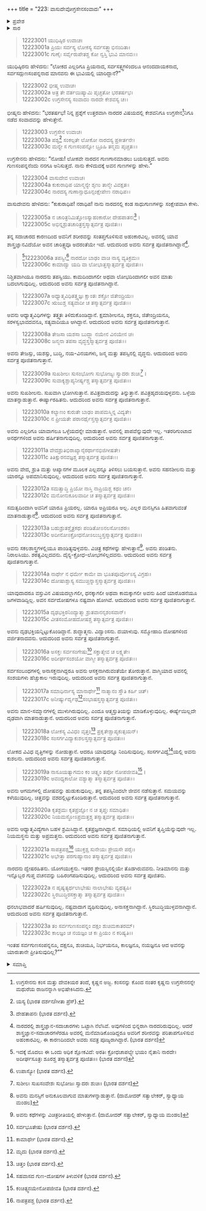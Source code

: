 +++
title = "223: ವಾಸುದೇವೋಗ್ರಸೇನಸಂವಾದಃ"
+++

<details><summary>ಪ್ರವೇಶ</summary>


।।   ಓಂ ಓಂ ನಮೋ ನಾರಾಯಣಾಯ।।   ಶ್ರೀ ವೇದವ್ಯಾಸಾಯ ನಮಃ ।।

ಶ್ರೀ ಕೃಷ್ಣದ್ವೈಪಾಯನ ವೇದವ್ಯಾಸ ವಿರಚಿತ  

**ಶ್ರೀ ಮಹಾಭಾರತ**

**ಶಾಂತಿ ಪರ್ವ**

**ಮೋಕ್ಷಧರ್ಮ ಪರ್ವ**

**ಅಧ್ಯಾಯ 223**


</details>

<details><summary>ಸಾರ</summary>

ನಾರದನ ಲೋಕಪ್ರಿಯತೆಗೆ ಕಾರಣವಾದ ಅವನ ಗುಣಗಳನ್ನು ಕೃಷ್ಣನು ಉಗ್ರಸೇನನಿಗೆ ನಿರೂಪಿಸಿದುದು (1-23).


</details>


> 12223001 ಯುಧಿಷ್ಠಿರ ಉವಾಚ।  
12223001a ಪ್ರಿಯಃ ಸರ್ವಸ್ಯ ಲೋಕಸ್ಯ ಸರ್ವಸತ್ತ್ವಾಭಿನಂದಿತಾ।  
12223001c ಗುಣೈಃ ಸರ್ವೈರುಪೇತಶ್ಚ ಕೋ ನ್ವಸ್ತಿ ಭುವಿ ಮಾನವಃ।।

ಯುಧಿಷ್ಠಿರನು ಹೇಳಿದನು: “ಲೋಕದ ಎಲ್ಲರಿಗೂ ಪ್ರಿಯನಾದ, ಸರ್ವಸತ್ತ್ವಗಳಿಂದಲೂ ಆನಂದದಾಯಕನಾದ, ಸರ್ವಸದ್ಗುಣಸಂಪನ್ನನಾದ ಮಾನವನು ಈ ಭುವಿಯಲ್ಲಿ ಯಾರಿದ್ದಾನೆ?”

> 12223002 ಭೀಷ್ಮ ಉವಾಚ।  
12223002a ಅತ್ರ ತೇ ವರ್ತಯಿಷ್ಯಾಮಿ ಪೃಚ್ಚತೋ ಭರತರ್ಷಭ।  
12223002c ಉಗ್ರಸೇನಸ್ಯ ಸಂವಾದಂ ನಾರದೇ ಕೇಶವಸ್ಯ ಚ।।

ಭೀಷ್ಮನು ಹೇಳಿದನು: “ಭರತರ್ಷಭ! ನಿನ್ನ ಪ್ರಶ್ನೆಗೆ ಉತ್ತರವಾಗಿ ನಾರದರ ವಿಷಯದಲ್ಲಿ ಕೇಶವನಿಗೂ ಉಗ್ರಸೇನ[^1]ನಿಗೂ ನಡೆದ ಸಂವಾದವನ್ನು ಹೇಳುತ್ತೇನೆ.

> 12223003 ಉಗ್ರಸೇನ ಉವಾಚ।  
12223003a ಪಶ್ಯ[^2] ಸಂಕಲ್ಪತೇ ಲೋಕೋ ನಾರದಸ್ಯ ಪ್ರಕೀರ್ತನೇ।  
12223003c ಮನ್ಯೇ ಸ ಗುಣಸಂಪನ್ನೋ ಬ್ರೂಹಿ ತನ್ಮಮ ಪೃಚ್ಚತಃ।।

ಉಗ್ರಸೇನನು ಹೇಳಿದನು: “ನೋಡು! ಲೋಕವೇ ನಾರದನ ಗುಣಗಾನಮಾಡಲು ಬಯಸುತ್ತದೆ. ಅವನು ಗುಣಸಂಪನ್ನನೆಂದು ನನಗೂ ಅನಿಸುತ್ತದೆ. ನಾನು ಕೇಳಿದುದಕ್ಕೆ ಅವನ ಗುಣಗಳನ್ನು ಹೇಳು.”

> 12223004 ವಾಸುದೇವ ಉವಾಚ।  
12223004a ಕುಕುರಾಧಿಪ ಯಾನ್ಮನ್ಯೇ ಶೃಣು ತಾನ್ಮೇ ವಿವಕ್ಷತಃ।  
12223004c ನಾರದಸ್ಯ ಗುಣಾನ್ಸಾಧೂನ್ಸಂಕ್ಷೇಪೇಣ ನರಾಧಿಪ।।

ವಾಸುದೇವನು ಹೇಳಿದನು: “ಕುಕುರಾಧಿಪ! ನರಾಧಿಪ! ನಾನು ನಾರದನಲ್ಲಿ ಕಂಡ ಸಾಧುಗುಣಗಳನ್ನು ಸಂಕ್ಷೇಪವಾಗಿ ಕೇಳು.

> 12223005a ನ ಚಾರಿತ್ರನಿಮಿತ್ತೋಽಸ್ಯಾಹಂಕಾರೋ ದೇಹಪಾತನಃ[^3]।  
12223005c ಅಭಿನ್ನಶ್ರುತಚಾರಿತ್ರಸ್ತಸ್ಮಾತ್ಸರ್ವತ್ರ ಪೂಜಿತಃ।।

ತನ್ನ ಸದಾಚಾರದ ಕಾರಣದಿಂದ ಅವನಿಗೆ ಶರೀರವನ್ನು ಸಂತಪ್ತಗೊಳಿಸುವ ಅಹಂಕಾರವಿಲ್ಲ. ಅವನಲ್ಲಿ ಯಾವ ಶಾಸ್ತ್ರಜ್ಞಾನವಿದೆಯೋ ಅವನ ಚಾರಿತ್ರ್ಯವೂ ಅದರಂತೆಯೇ ಇದೆ. ಆದುದರಿಂದ ಅವನು ಸರ್ವತ್ರ ಪೂಜಿತನಾಗಿದ್ದಾನೆ[^4].

>[^5]12223006a ತಪಸ್ವೀ[^6] ನಾರದೋ ಬಾಢಂ ವಾಚಿ ನಾಸ್ಯ ವ್ಯತಿಕ್ರಮಃ।  
12223006c ಕಾಮಾದ್ವಾ ಯದಿ ವಾ ಲೋಭಾತ್ತಸ್ಮಾತ್ಸರ್ವತ್ರ ಪೂಜಿತಃ।।

ನಿಶ್ಚಿತವಾಗಿಯೂ ನಾರದನು ತಪಸ್ವಿಯು. ಕಾಮದಿಂದಾಗಲೀ ಅಥವಾ ಲೋಭದಿಂದಾಗಲೀ ಅವನ ಮಾತು ಬದಲಾಗುವುದಿಲ್ಲ. ಆದುದರಿಂದ ಅವನು ಸರ್ವತ್ರ ಪೂಜಿತನಾಗಿದ್ದಾನೆ.

> 12223007a ಅಧ್ಯಾತ್ಮವಿಧಿತತ್ತ್ವಜ್ಞಃ ಕ್ಷಾಂತಃ ಶಕ್ತೋ ಜಿತೇಂದ್ರಿಯಃ।  
12223007c ಋಜುಶ್ಚ ಸತ್ಯವಾದೀ ಚ ತಸ್ಮಾತ್ಸರ್ವತ್ರ ಪೂಜಿತಃ।।


ಅವನು ಆಧ್ಯಾತ್ಮವಿಧಿಗಳನ್ನು ತತ್ತ್ವತಃ ತಿಳಿದುಕೊಂಡಿದ್ದಾನೆ. ಕ್ಷಮಾಶೀಲನೂ, ಶಕ್ತನೂ, ಜಿತೇಂದ್ರಿಯನೂ, ಸರಳಸ್ವಭಾವದವನೂ, ಸತ್ಯವಾದಿಯೂ ಆಗಿದ್ದಾನೆ. ಆದುದರಿಂದ ಅವನು ಸರ್ವತ್ರ ಪೂಜಿತನಾಗುತ್ತಾನೆ.

> 12223008a ತೇಜಸಾ ಯಶಸಾ ಬುದ್ಧ್ಯಾ ನಯೇನ ವಿನಯೇನ ಚ।  
12223008c ಜನ್ಮನಾ ತಪಸಾ ವೃದ್ಧಸ್ತಸ್ಮಾತ್ಸರ್ವತ್ರ ಪೂಜಿತಃ।।

ಅವನು ತೇಜಸ್ಸು, ಯಶಸ್ಸು, ಬುದ್ಧಿ, ನಯ-ವಿನಯಗಳು, ಜನ್ಮ ಮತ್ತು ತಪಸ್ಸಿನಲ್ಲಿ ವೃದ್ಧನು. ಆದುದರಿಂದ ಅವನು ಸರ್ವತ್ರ ಪೂಜಿತನಾಗುತ್ತಾನೆ.

> 12223009a ಸುಖಶೀಲಃ ಸುಸಂಭೋಗಃ ಸುಭೋಜ್ಯಃ ಸ್ವಾದರಃ ಶುಚಿಃ[^7]।  
12223009c ಸುವಾಕ್ಯಶ್ಚಾಪ್ಯನೀರ್ಷ್ಯಶ್ಚ ತಸ್ಮಾತ್ಸರ್ವತ್ರ ಪೂಜಿತಃ।।

ಅವನು ಸುಖಶೀಲನು. ಸುಖವಾಗಿ ಭೋಗಿಸುತ್ತಾನೆ. ಪವಿತ್ರವಾದುದನ್ನು ತಿನ್ನುತ್ತಾನೆ. ಪವಿತ್ರಹೃದಯವುಳ್ಳವನು. ಒಳ್ಳೆಯ ಮಾತನ್ನಾಡುತ್ತಾನೆ. ಈರ್ಷ್ಯಾರಹಿತನು. ಆದುದರಿಂದ ಅವನು ಸರ್ವತ್ರ ಪೂಜಿತನಾಗುತ್ತಾನೆ.

> 12223010a ಕಲ್ಯಾಣಂ ಕುರುತೇ ಬಾಢಂ ಪಾಪಮಸ್ಮಿನ್ನ ವಿದ್ಯತೇ।  
12223010c ನ ಪ್ರೀಯತೇ ಪರಾನರ್ಥೈಸ್ತಸ್ಮಾತ್ಸರ್ವತ್ರ ಪೂಜಿತಃ।।

ಅವನು ಎಲ್ಲರಿಗೂ ಯಾವಾಗಲೂ ಒಳ್ಳೆಯದನ್ನೇ ಮಾಡುತ್ತಾನೆ. ಅವನಲ್ಲಿ ಪಾಪವೆನ್ನುವುದೇ ಇಲ್ಲ. ಇತರರಿಗುಂಟಾದ ಅನರ್ಥಗಳಿಂದ ಅವನು ಹರ್ಷಿತನಾಗುವುದಿಲ್ಲ. ಆದುದರಿಂದ ಅವನು ಸರ್ವತ್ರ ಪೂಜಿತನಾಗುತ್ತಾನೆ.

> 12223011a ವೇದಶ್ರುತಿಭಿರಾಖ್ಯಾನೈರರ್ಥಾನಭಿಜಿಗೀಷತೇ।  
12223011c ತಿತಿಕ್ಷುರನವಜ್ಞಶ್ಚ ತಸ್ಮಾತ್ಸರ್ವತ್ರ ಪೂಜಿತಃ।।

ಅವನು ವೇದ, ಶ್ರುತಿ ಮತ್ತು ಆಖ್ಯಾನಗಳ ಮೂಲಕ ಎಲ್ಲವನ್ನೂ ತಿಳಿಸಲು ಬಯಸುತ್ತಾನೆ. ಅವನು ಸಹನಶೀಲನು ಮತ್ತು ಯಾರನ್ನೂ ಅಪಮಾನಿಸುವುದಿಲ್ಲ. ಆದುದರಿಂದ ಅವನು ಸರ್ವತ್ರ ಪೂಜಿತನಾಗುತ್ತಾನೆ.

> 12223012a ಸಮತ್ವಾದ್ಧಿ ಪ್ರಿಯೋ ನಾಸ್ತಿ ನಾಪ್ರಿಯಶ್ಚ ಕಥಂ ಚನ।  
12223012c ಮನೋನುಕೂಲವಾದೀ ಚ ತಸ್ಮಾತ್ಸರ್ವತ್ರ ಪೂಜಿತಃ।।

ಸಮತ್ವದಿಂದಾಗಿ ಅವನಿಗೆ ಯಾರೂ ಪ್ರಿಯರಲ್ಲ. ಯಾರೂ ಅಪ್ರಿಯರೂ ಅಲ್ಲ. ಎಲ್ಲರ ಮನಸ್ಸಿಗೂ ಹಿತವಾಗುವಂತೆ ಮಾತನಾಡುತ್ತಾನೆ[^8]. ಆದುದರಿಂದ ಅವನು ಸರ್ವತ್ರ ಪೂಜಿತನಾಗುತ್ತಾನೆ.

> 12223013a ಬಹುಶ್ರುತಶ್ಚೈತ್ರಕಥಃ ಪಂಡಿತೋಽನಲಸೋಽಶಠಃ।  
12223013c ಅದೀನೋಽಕ್ರೋಧನೋಽಲುಬ್ಧಸ್ತಸ್ಮಾತ್ಸರ್ವತ್ರ ಪೂಜಿತಃ।।

ಅವನು ಸಕಲಶಾಸ್ತ್ರಗಳಲ್ಲಿಯೂ ಪಾಂಡಿತ್ಯವುಳ್ಳವನು. ವಿಚಿತ್ರ ಕಥೆಗಳನ್ನು ಹೇಳುತ್ತಾನೆ[^9]. ಅವನು ಪಂಡಿತನು. ನಿರಾಲಸಿಯು. ಶಠತ್ವವಿಲ್ಲದವನು. ದೈನ್ಯ-ಕ್ರೋಧ-ಲೋಭಗಳಿಲ್ಲದವನು. ಆದುದರಿಂದ ಅವನು ಸರ್ವತ್ರ ಪೂಜಿತನಾಗುತ್ತಾನೆ.

> 12223014a ನಾರ್ಥೇ ನ ಧರ್ಮೇ ಕಾಮೇ ವಾ ಭೂತಪೂರ್ವೋಽಸ್ಯ ವಿಗ್ರಹಃ।  
12223014c ದೋಷಾಶ್ಚಾಸ್ಯ ಸಮುಚ್ಚಿನ್ನಾಸ್ತಸ್ಮಾತ್ಸರ್ವತ್ರ ಪೂಜಿತಃ।।

ಯಾವುದಾದರೂ ವಸ್ತುವಿನ ವಿಷಯದಲ್ಲಾಗಲೀ, ಧನಕ್ಕಾಗಲೀ ಅಥವಾ ಕಾಮಕ್ಕಾಗಲೀ ಅವನು ಹಿಂದೆ ಯಾರೊಡನೆಯೂ ಜಗಳವಾಡಿದ್ದಿಲ್ಲ. ಅವನ ಸರ್ವದೋಷಗಳೂ ನಷ್ಟವಾಗಿ ಹೋಗಿವೆ. ಆದುದರಿಂದ ಅವನು ಸರ್ವತ್ರ ಪೂಜಿತನಾಗುತ್ತಾನೆ.

> 12223015a ದೃಢಭಕ್ತಿರನಿಂದ್ಯಾತ್ಮಾ ಶ್ರುತವಾನನೃಶಂಸವಾನ್।  
12223015c ವೀತಸಂಮೋಹದೋಷಶ್ಚ ತಸ್ಮಾತ್ಸರ್ವತ್ರ ಪೂಜಿತಃ।।

ಅವನು ದೃಢಭಕ್ತಿಯನ್ನಿಟ್ಟುಕೊಂಡಿದ್ದಾನೆ. ಶುದ್ಧಾತ್ಮನು. ವಿದ್ವಾಂಸನು. ದಯಾಳುವು. ಸಮ್ಮೋಹಾದಿ ದೋಷಗಳಿಂದ ವರ್ಜಿತನಾದವನು. ಆದುದರಿಂದ ಅವನು ಸರ್ವತ್ರ ಪೂಜಿತನಾಗುತ್ತಾನೆ.

> 12223016a ಅಸಕ್ತಃ ಸರ್ವಸಂಗೇಷು[^10] ಸಕ್ತಾತ್ಮೇವ ಚ ಲಕ್ಷ್ಯತೇ।  
12223016c ಅದೀರ್ಘಸಂಶಯೋ ವಾಗ್ಮೀ ತಸ್ಮಾತ್ಸರ್ವತ್ರ ಪೂಜಿತಃ।।

ಸರ್ವಸಂಬಂಧಗಳಲ್ಲಿ ಅನಾಸಕ್ತನಾಗಿದ್ದರೂ ಅವನು ಆಸಕ್ತನಾಗಿರುವಂತೆಯೇ ತೋರುತ್ತಾನೆ. ವಾಗ್ಮಿಯಾದ ಅವನಲ್ಲಿ ಸಂಶಯಗಳು ಹೆಚ್ಚುಕಾಲ ಇರುವುದಿಲ್ಲ. ಆದುದರಿಂದ ಅವನು ಸರ್ವತ್ರ ಪೂಜಿತನಾಗುತ್ತಾನೆ.

> 12223017a ಸಮಾಧಿರ್ನಾಸ್ಯ ಮಾನಾರ್ಥೇ[^11] ನಾತ್ಮಾನಂ ಸ್ತೌತಿ ಕರ್ಹಿ ಚಿತ್।  
12223017c ಅನೀರ್ಷ್ಯುರ್ದೃಢ[^12]ಸಂಭಾಷಸ್ತಸ್ಮಾತ್ಸರ್ವತ್ರ ಪೂಜಿತಃ।।

ಅವನು ಮಾನ-ಸಮ್ಮಾನಗಳಲ್ಲಿ ಮುಳುಗಿರುವುದಿಲ್ಲ. ಎಂದೂ ಆತ್ಮಸ್ತುತಿಯನ್ನು ಮಾಡಿಕೊಳ್ಳುವುದಿಲ್ಲ. ಈರ್ಷ್ಯೆಯಿಲ್ಲದೇ ದೃಢವಾಗಿ ಮಾತನಾಡುತ್ತಾನೆ. ಆದುದರಿಂದ ಅವನು ಸರ್ವತ್ರ ಪೂಜಿತನಾಗುತ್ತಾನೆ.

> 12223018a ಲೋಕಸ್ಯ ವಿವಿಧಂ ವೃತ್ತಂ[^13] ಪ್ರಕೃತೇಶ್ಚಾಪ್ಯಕುತ್ಸಯನ್।  
12223018c ಸಂಸರ್ಗವಿದ್ಯಾಕುಶಲಸ್ತಸ್ಮಾತ್ಸರ್ವತ್ರ ಪೂಜಿತಃ।।

ಲೋಕದ ವಿವಿಧ ವೃತ್ತಿಗಳನ್ನು ನೋಡುತ್ತಾನೆ. ಆದರೂ ಯಾವುದನ್ನೂ ನಿಂದಿಸುವುದಿಲ್ಲ. ಸಂಸರ್ಗವಿದ್ಯೆ[^14]ಯಲ್ಲಿ ಅವನು ಕುಶಲನು. ಆದುದರಿಂದ ಅವನು ಸರ್ವತ್ರ ಪೂಜಿತನಾಗುತ್ತಾನೆ.

> 12223019a ನಾಸೂಯತ್ಯಾಗಮಂ ಕಂ ಚಿತ್ಸ್ವಂ ತಪೋ ನೋಪಜೀವತಿ[^15]।  
12223019c ಅವಂಧ್ಯಕಾಲೋ ವಶ್ಯಾತ್ಮಾ ತಸ್ಮಾತ್ಸರ್ವತ್ರ ಪೂಜಿತಃ।।

ಅವನು ಆಗಮಗಳಲ್ಲಿ ದೋಷವನ್ನು ಹುಡುಕುವುದಿಲ್ಲ. ತನ್ನ ತಪಸ್ಸಿನಿಂದಲೇ ಜೀವನ ನಡೆಸುತ್ತಾನೆ. ಸಮಯವನ್ನು ಕಳೆಯುವುದಿಲ್ಲ. ಚಿತ್ತವನ್ನು ವಶದಲ್ಲಿಟ್ಟುಕೊಂಡಿರುತ್ತಾನೆ. ಆದುದರಿಂದ ಅವನು ಸರ್ವತ್ರ ಪೂಜಿತನಾಗುತ್ತಾನೆ.

> 12223020a ಕೃತಶ್ರಮಃ ಕೃತಪ್ರಜ್ಞೋ ನ ಚ ತೃಪ್ತಃ ಸಮಾಧಿತಃ।  
12223020c ನಿಯಮಸ್ಥೋಽಪ್ರಮತ್ತಶ್ಚ ತಸ್ಮಾತ್ಸರ್ವತ್ರ ಪೂಜಿತಃ।।

ಅವನು ಆಧ್ಯಾತ್ಮವಿದ್ಯೆಗಾಗಿ ಬಹಳ ಶ್ರಮಿಸಿದ್ದಾನೆ. ಕೃತಪ್ರಜ್ಞನಾಗಿದ್ದಾನೆ. ಸಮಾಧಿಯಲ್ಲಿ ಅವನಿಗೆ ತೃಪ್ತಿಯೆನ್ನುವುದೇ ಇಲ್ಲ. ನಿಯಮಸ್ಥನು ಮತ್ತು ಅಪ್ರಮತ್ತನು. ಆದುದರಿಂದ ಅವನು ಸರ್ವತ್ರ ಪೂಜಿತನಾಗುತ್ತಾನೆ.

> 12223021a ಸಾಪತ್ರಪಶ್ಚ[^16] ಯುಕ್ತಶ್ಚ ಸುನೇಯಃ ಶ್ರೇಯಸೇ ಪರೈಃ।  
12223021c ಅಭೇತ್ತಾ ಪರಗುಹ್ಯಾನಾಂ ತಸ್ಮಾತ್ಸರ್ವತ್ರ ಪೂಜಿತಃ।।

ನಾರದನು ದ್ವೇಷರಹಿತನು. ಯೋಗಯುಕ್ತನು. ಇತರರ ಶ್ರೇಯಸ್ಸಿನಲ್ಲಿಯೇ ತೊಡಗಿರುವವನು. ನೀತಿಮಾನನು ಮತ್ತು ಇನ್ನೊಬ್ಬರ ಗುಪ್ತ ವಚನವನ್ನು ಬಹಿರಂಗಪಡಿಸುವುದಿಲ್ಲ. ಆದುದರಿಂದ ಅವನು ಸರ್ವತ್ರ ಪೂಜಿತನು.

> 12223022a ನ ಹೃಷ್ಯತ್ಯರ್ಥಲಾಭೇಷು ನಾಲಾಭೇಷು ವ್ಯಥತ್ಯಪಿ।  
12223022c ಸ್ಥಿರಬುದ್ಧಿರಸಕ್ತಾತ್ಮಾ ತಸ್ಮಾತ್ಸರ್ವತ್ರ ಪೂಜಿತಃ।।

ಧನಲಾಭವಾದರೆ ಹರ್ಷಿಸುವುದಿಲ್ಲ. ನಷ್ಟವಾದಾಗ ವ್ಯಥಿಸುವುದಿಲ್ಲ. ಅನಾಸಕ್ತನಾಗಿದ್ದಾನೆ. ಸ್ಥಿರಬುದ್ಧಿಯುಳ್ಳವನಾಗಿದ್ದಾನೆ. ಆದುದರಿಂದ ಅವನು ಸರ್ವತ್ರ ಪೂಜಿತನಾಗುತ್ತಾನೆ.

> 12223023a ತಂ ಸರ್ವಗುಣಸಂಪನ್ನಂ ದಕ್ಷಂ ಶುಚಿಮಕಾತರಮ್।  
12223023c ಕಾಲಜ್ಞಂ ಚ ನಯಜ್ಞಂ ಚ ಕಃ ಪ್ರಿಯಂ ನ ಕರಿಷ್ಯತಿ।।

ಇಂತಹ ಸರ್ವಗುಣಸಂಪನ್ನನೂ, ದಕ್ಷನೂ, ಶುಚಿಯೂ, ನಿರ್ಭಯನೂ, ಕಾಲಜ್ಞನೂ, ನಯಜ್ಞನೂ ಆದ ಅವನನ್ನು ಯಾರುತಾನೇ ಪ್ರೀತಿಸುವುದಿಲ್ಲ?””

<details><summary>ಸಮಾಪ್ತಿ</summary>

ಇತಿ ಶ್ರೀಮಹಾಭಾರತೇ ಶಾಂತಿಪರ್ವಣಿ ಮೋಕ್ಷಧರ್ಮಪರ್ವಣಿ ವಾಸುದೇವೋಗ್ರಸೇನಸಂವಾದೇ ತ್ರಿವಿಂಶಾಧಿಕದ್ವಿಶತತಮೋಽಧ್ಯಾಯಃ।।  
ಇದು ಶ್ರೀಮಹಾಭಾರತದಲ್ಲಿ ಶಾಂತಿಪರ್ವದಲ್ಲಿ ಮೋಕ್ಷಧರ್ಮಪರ್ವದಲ್ಲಿ ವಾಸುದೇವೋಗ್ರಸೇನಸಂವಾದ ಎನ್ನುವ ಇನ್ನೂರಾಇಪ್ಪತ್ಮೂರನೇ ಅಧ್ಯಾಯವು.


</details>

[^1]: ಉಗ್ರಸೇನನು ಕಂಸ ಮತ್ತು ದೇವಕಿಯರ ತಂದೆ, ಕೃಷ್ಣನ ಅಜ್ಜ. ಕಂಸನನ್ನು ಕೊಂದ ನಂತರ ಕೃಷ್ಣನು ಉಗ್ರಸೇನನನ್ನೇ ಮಥುರೆಯ ರಾಜನನ್ನಾಗಿ ಅಭಿಷೇಕಿಸಿದನು.

[^2]: ಯಸ್ಯ (ಭಾರತ ದರ್ಶನ/ಗೀತಾ ಪ್ರೆಸ್).

[^3]: ದೇಹತಾಪನಃ (ಭಾರತ ದರ್ಶನ).

[^4]: ನಾರದರಲ್ಲಿ ಶಾಸ್ತ್ರಜ್ಞಾನ-ಸದಾಚಾರಗಳು ಒಟ್ಟಾಗಿ ನೆಲೆಸಿವೆ. ಅವುಗಳಿಂದ ಭಿನ್ನರಾಗಿ ನಾರದರಿರುವುದಿಲ್ಲ. ಆದರೆ ಶಾಸ್ತ್ರಜ್ಞಾನ-ಸದಾಚಾರಗಳೆರಡೂ ಅವರಲ್ಲಿ ಮನೆಮಾಡಿಕೊಂಡಿದ್ದರೂ ಅವರಿಗೆ ಶರೀರವನ್ನು ಪರಿತಾಪಗೊಳಿಸುವ ಅಹಂಕಾರವಿಲ್ಲ. ಈ ಕಾರಣದಿಂದಲೇ ಅವರು ಸವತ್ರ ಪೂಜ್ಯರಾಗಿದ್ದಾರೆ. (ಭಾರತ ದರ್ಶನ)

[^5]: ಇದಕ್ಕೆ ಮೊದಲು ಈ ಒಂದು ಅಧಿಕ ಶ್ಲೋಕವಿದೆ: ಅರತಿಃ ಕ್ರೋಧಚಾಪಲ್ಯೇ ಭಯಂ ನೈತಾನಿ ನಾರದೇ।   ಅದೀರ್ಘಸೂತ್ರಃ ಶೂರಶ್ಚ ತಸ್ಮಾತ್ಸರ್ವತ್ರ ಪೂಜಿತಃ।।   (ಭಾರತ ದರ್ಶನ)

[^6]: ಉಪಾಸ್ಯೋ (ಭಾರತ ದರ್ಶನ).

[^7]: ಸುಶೀಲಃ ಸುಖಸಂವೇಶಃ ಸುಭೋಜಃ ಸ್ವಾದರಃ ಶುಚಿಃ।   (ಭಾರತ ದರ್ಶನ)

[^8]: ಅವನು ಮನಸ್ಸಿಗೆ ಅನುಕೂಲವಾಗುವ ಮಾತುಗಳನ್ನಾಡುತ್ತಾನೆ. (ದಾಮೋದರ್ ಸತ್ವಾಲೇಕರ್, ಸ್ವಾಧ್ಯಾಯ ಮಂಡಲ)

[^9]: ಅವನು ಕಥೆಗಳನ್ನು ವಿಚಿತ್ರರೀತಿಯಲ್ಲಿ ಹೇಳುತ್ತಾನೆ. (ದಾಮೋದರ್ ಸತ್ವಾಲೇಕರ್, ಸ್ವಾಧ್ಯಾಯ ಮಂಡಲ)

[^10]: ಸರ್ವಭೂತೇಷು (ಭಾರತ ದರ್ಶನ).

[^11]: ಕಾಮಾರ್ಥೇ (ಭಾರತ ದರ್ಶನ).

[^12]: ಮೃದು (ಭಾರತ ದರ್ಶನ).

[^13]: ಚಿತ್ತಂ (ಭಾರತ ದರ್ಶನ).

[^14]: ಸಹವಾಸದ ಗುಣ-ದೋಷಗಳ ತಿಳುವಳಿಕೆ (ಭಾರತ ದರ್ಶನ).

[^15]: ಕಂಚಿತ್ಸ್ವನಯೇನೋಪಜೀವತಿ (ಭಾರತ ದರ್ಶನ).

[^16]: ನಾಪತ್ರಪಶ್ಚ (ಭಾರತ ದರ್ಶನ).
